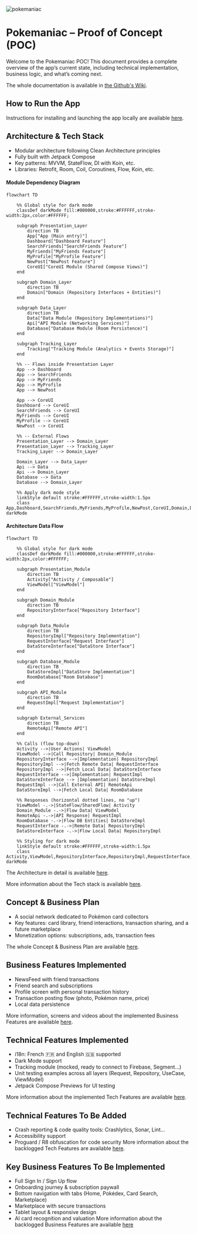 ![pokemaniac](https://github.com/user-attachments/assets/a9b47eed-3174-41b6-8840-5ad9ea2f5c0b)

# Pokemaniac – Proof of Concept (POC)

Welcome to the Pokemaniac POC!
This document provides a complete overview of the app’s current state, including technical implementation, business logic, and what’s coming next.

The whole documentation is available in [the Github's Wiki](https://github.com/Fabryo/PokeManiac/wiki).


## How to Run the App

Instructions for installing and launching the app locally are available [here](https://github.com/Fabryo/PokeManiac/wiki/Setup).

## Architecture & Tech Stack

 * Modular architecture following Clean Architecture principles
 * Fully built with Jetpack Compose
 * Key patterns: MVVM, StateFlow, DI with Koin, etc.
 * Libraries: Retrofit, Room, Coil, Coroutines, Flow, Koin, etc.

#### Module Dependency Diagram
   
```mermaid
flowchart TD

    %% Global style for dark mode
    classDef darkMode fill:#000000,stroke:#FFFFFF,stroke-width:2px,color:#FFFFFF;
    
    subgraph Presentation_Layer
        direction TB
        App["App (Main entry)"]
        Dashboard["Dashboard Feature"]
        SearchFriends["SearchFriends Feature"]
        MyFriends["MyFriends Feature"]
        MyProfile["MyProfile Feature"]
        NewPost["NewPost Feature"]
        CoreUI["CoreUI Module (Shared Compose Views)"]
    end

    subgraph Domain_Layer
        direction TB
        Domain["Domain (Repository Interfaces + Entities)"]
    end

    subgraph Data_Layer
        direction TB
        Data["Data Module (Repository Implementations)"]
        Api["API Module (Networking Services)"]
        Database["Database Module (Room Persistence)"]
    end

    subgraph Tracking_Layer
        Tracking["Tracking Module (Analytics + Events Storage)"]
    end

    %% -- Flows inside Presentation Layer
    App --> Dashboard
    App --> SearchFriends
    App --> MyFriends
    App --> MyProfile
    App --> NewPost

    App --> CoreUI
    Dashboard --> CoreUI
    SearchFriends --> CoreUI
    MyFriends --> CoreUI
    MyProfile --> CoreUI
    NewPost --> CoreUI

    %% -- External Flows
    Presentation_Layer --> Domain_Layer
    Presentation_Layer --> Tracking_Layer
    Tracking_Layer --> Domain_Layer

    Domain_Layer --> Data_Layer
    Api --> Data
    Api --> Domain_Layer
    Database --> Data
    Database --> Domain_Layer

    %% Apply dark mode style
    linkStyle default stroke:#FFFFFF,stroke-width:1.5px
    class App,Dashboard,SearchFriends,MyFriends,MyProfile,NewPost,CoreUI,Domain,Data,Api,Database,Tracking darkMode
```

#### Architecture Data Flow


```mermaid
flowchart TD

    %% Global style for dark mode
    classDef darkMode fill:#000000,stroke:#FFFFFF,stroke-width:2px,color:#FFFFFF;

    subgraph Presentation_Module
        direction TB
        Activity["Activity / Composable"]
        ViewModel["ViewModel"]
    end

    subgraph Domain_Module
        direction TB
        RepositoryInterface["Repository Interface"]
    end

    subgraph Data_Module
        direction TB
        RepositoryImpl["Repository Implementation"]
        RequestInterface["Request Interface"]
        DataStoreInterface["DataStore Interface"]
    end

    subgraph Database_Module
        direction TB
        DataStoreImpl["DataStore Implementation"]
        RoomDatabase["Room Database"]
    end

    subgraph API_Module
        direction TB
        RequestImpl["Request Implementation"]
    end

    subgraph External_Services
        direction TB
        RemoteApi["Remote API"]
    end

    %% Calls (flow top-down)
    Activity -->|User Actions| ViewModel
    ViewModel -->|Call Repository| Domain_Module
    RepositoryInterface -->|Implementation| RepositoryImpl
    RepositoryImpl -->|Fetch Remote Data| RequestInterface
    RepositoryImpl -->|Fetch Local Data| DataStoreInterface
    RequestInterface -->|Implementation| RequestImpl
    DataStoreInterface --> |Implementation| DataStoreImpl
    RequestImpl -->|Call External API| RemoteApi
    DataStoreImpl -->|Fetch Local Data| RoomDatabase

    %% Responses (horizontal dotted lines, no "up")
    ViewModel -.->|StateFlow/SharedFlow| Activity
    Domain_Module -.->|Flow Data| ViewModel
    RemoteApi -.->|API Response| RequestImpl
    RoomDatabase -.->|Flow DB Entities| DataStoreImpl
    RequestInterface -.->|Remote Data| RepositoryImpl
    DataStoreInterface -.->|Flow Local Data| RepositoryImpl

    %% Styling for dark mode
    linkStyle default stroke:#FFFFFF,stroke-width:1.5px
    class Activity,ViewModel,RepositoryInterface,RepositoryImpl,RequestInterface,DataStoreInterface,RequestImpl,DataStoreImpl,RoomDatabase,RemoteApi darkMode
```

The Architecture in detail is available [here](https://github.com/Fabryo/PokeManiac/wiki/Architecture-&-Tech-choices#architecture).

More information about the Tech stack is available [here](https://github.com/Fabryo/PokeManiac/wiki/Architecture-&-Tech-choices#tech-choices).

## Concept & Business Plan
 * A social network dedicated to Pokémon card collectors
 * Key features: card library, friend interactions, transaction sharing, and a future marketplace
 * Monetization options: subscriptions, ads, transaction fees

The whole Concept & Business Plan are available [here](https://github.com/Fabryo/PokeManiac/wiki/Concept-and-Business-Plan).

## Business Features Implemented
 * NewsFeed with friend transactions
 * Friend search and subscriptions
 * Profile screen with personal transaction history
 * Transaction posting flow (photo, Pokémon name, price)
 * Local data persistence

More information, screens and videos about the implemented Business Features are available [here](https://github.com/Fabryo/PokeManiac/wiki/Implemented-Business-Features).

## Technical Features Implemented
 * i18n: French 🇫🇷 and English 🇬🇧 supported
 * Dark Mode support
 * Tracking module (mocked, ready to connect to Firebase, Segment…)
 * Unit testing examples across all layers (Request, Repository, UseCase, ViewModel)
 * Jetpack Compose Previews for UI testing

More information about the implemented Tech Features are available [here](https://github.com/Fabryo/PokeManiac/wiki/Tech-Features#implemented-tech-features-).

## Technical Features To Be Added
 * Crash reporting & code quality tools: Crashlytics, Sonar, Lint…
 * Accessibility support
 * Proguard / R8 obfuscation for code security
More information about the backlogged Tech Features are available [here](https://github.com/Fabryo/PokeManiac/wiki/Tech-Features#technical-features-to-add).

## Key Business Features To Be Implemented
 * Full Sign In / Sign Up flow
 * Onboarding journey & subscription paywall
 * Bottom navigation with tabs (Home, Pokédex, Card Search, Marketplace)
 * Marketplace with secure transactions
 * Tablet layout & responsive design
 * AI card recognition and valuation
More information about the backlogged Business Features are available [here](https://github.com/Fabryo/PokeManiac/wiki/Remaining-Features-to-implement)
  
